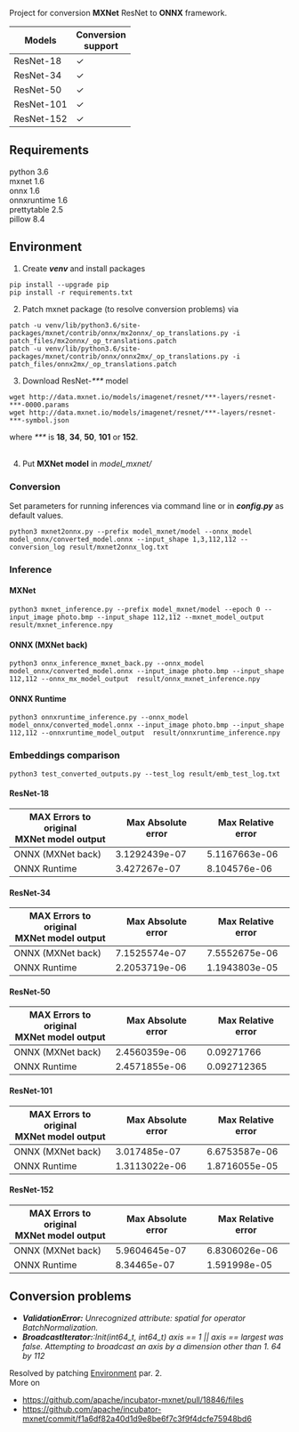 Project for conversion **MXNet** ResNet to **ONNX** framework.

| Models     | Conversion <br/>support |
|------------|-------------------------|
| ResNet-18  | &check;                 |
| ResNet-34  | &check;                 |
| ResNet-50  | &check;                 |
| ResNet-101 | &check;                 |
| ResNet-152 | &check;                 |

## Requirements

python 3.6 \
mxnet 1.6 \
onnx 1.6 \
onnxruntime 1.6 \
prettytable 2.5 \
pillow 8.4

## Environment

1. Create **_venv_** and install packages

```console
pip install --upgrade pip
pip install -r requirements.txt
```

2. Patch mxnet package (to resolve conversion problems) via

```console
patch -u venv/lib/python3.6/site-packages/mxnet/contrib/onnx/mx2onnx/_op_translations.py -i patch_files/mx2onnx/_op_translations.patch
patch -u venv/lib/python3.6/site-packages/mxnet/contrib/onnx/onnx2mx/_op_translations.py -i patch_files/onnx2mx/_op_translations.patch
```

3. Download ResNet-_***_ model

```console
wget http://data.mxnet.io/models/imagenet/resnet/***-layers/resnet-***-0000.params
wget http://data.mxnet.io/models/imagenet/resnet/***-layers/resnet-***-symbol.json
```

where _***_ is **18**, **34**, **50**, **101** or **152**.<br/><br/>

4. Put **MXNet model** in _model_mxnet/_

### Conversion

Set parameters for running inferences via command line or in **_config.py_** as default values.

```console
python3 mxnet2onnx.py --prefix model_mxnet/model --onnx_model model_onnx/converted_model.onnx --input_shape 1,3,112,112 --conversion_log result/mxnet2onnx_log.txt
```

### Inference

#### MXNet

```console
python3 mxnet_inference.py --prefix model_mxnet/model --epoch 0 --input_image photo.bmp --input_shape 112,112 --mxnet_model_output  result/mxnet_inference.npy
```

#### ONNX (MXNet back)

```console
python3 onnx_inference_mxnet_back.py --onnx_model model_onnx/converted_model.onnx --input_image photo.bmp --input_shape 112,112 --onnx_mx_model_output  result/onnx_mxnet_inference.npy
```

#### ONNX Runtime

```console
python3 onnxruntime_inference.py --onnx_model model_onnx/converted_model.onnx --input_image photo.bmp --input_shape 112,112 --onnxruntime_model_output  result/onnxruntime_inference.npy 
```

### Embeddings comparison

```console
python3 test_converted_outputs.py --test_log result/emb_test_log.txt
```

#### ResNet-18

| MAX Errors to original <br/>MXNet model output | Max Absolute error | Max Relative error |
|------------------------------------------------|--------------------|--------------------|
| ONNX (MXNet back)                              | 3.1292439e-07      | 5.1167663e-06      |
| ONNX Runtime                                   | 3.427267e-07       | 8.104576e-06       |

#### ResNet-34

| MAX Errors to original <br/>MXNet model output | Max Absolute error | Max Relative error |
|------------------------------------------------|--------------------|--------------------|
| ONNX (MXNet back)                              | 7.1525574e-07      | 7.5552675e-06      |
| ONNX Runtime                                   | 2.2053719e-06      | 1.1943803e-05      |

#### ResNet-50

| MAX Errors to original <br/>MXNet model output | Max Absolute error | Max Relative error |
|------------------------------------------------|--------------------|--------------------|
| ONNX (MXNet back)                              | 2.4560359e-06      | 0.09271766         |
| ONNX Runtime                                   | 2.4571855e-06      | 0.092712365        |

#### ResNet-101

| MAX Errors to original <br/>MXNet model output | Max Absolute error | Max Relative error |
|------------------------------------------------|--------------------|--------------------|
| ONNX (MXNet back)                              | 3.017485e-07       | 6.6753587e-06      |
| ONNX Runtime                                   | 1.3113022e-06      | 1.8716055e-05      |

#### ResNet-152

| MAX Errors to original <br/>MXNet model output | Max Absolute error | Max Relative error |
|------------------------------------------------|--------------------|--------------------|
| ONNX (MXNet back)                              | 5.9604645e-07      | 6.8306026e-06      |
| ONNX Runtime                                   | 8.34465e-07        | 1.591998e-05       |

## Conversion problems

* _**ValidationError:** Unrecognized attribute: spatial for operator BatchNormalization._
* _**BroadcastIterator:**:Init(int64_t, int64_t) axis == 1 || axis == largest was false. Attempting to broadcast an axis
  by a dimension other than 1. 64 by 112_

Resolved by patching [Environment](#Environment) par. 2. \
More on

* https://github.com/apache/incubator-mxnet/pull/18846/files
* https://github.com/apache/incubator-mxnet/commit/f1a6df82a40d1d9e8be6f7c3f9f4dcfe75948bd6